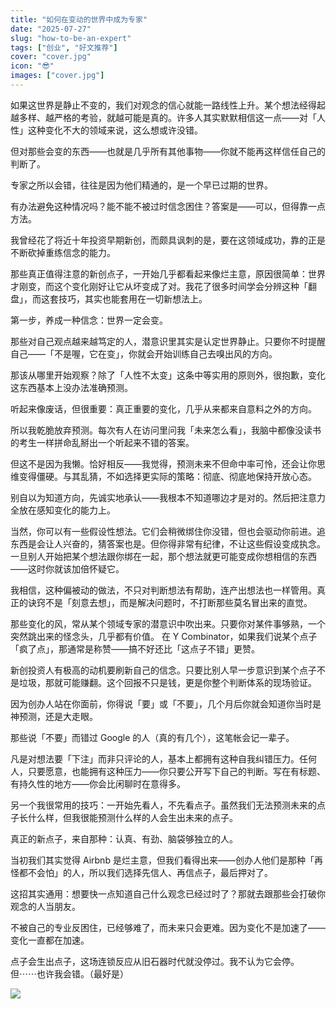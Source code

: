 ```yaml
---
title: "如何在变动的世界中成为专家"
date: "2025-07-27"
slug: "how-to-be-an-expert"
tags: ["创业", "好文推荐"]
cover: "cover.jpg"
icon: "😎"
images: ["cover.jpg"]
---
```

如果这世界是静止不变的，我们对观念的信心就能一路线性上升。某个想法经得起越多样、越严格的考验，就越可能是真的。许多人其实默默相信这一点——对「人性」这种变化不大的领域来说，这么想或许没错。



但对那些会变的东西——也就是几乎所有其他事物——你就不能再这样信任自己的判断了。



专家之所以会错，往往是因为他们精通的，是一个早已过期的世界。



有办法避免这种情况吗？能不能不被过时信念困住？答案是——可以，但得靠一点方法。



我曾经花了将近十年投资早期新创，而颇具讽刺的是，要在这领域成功，靠的正是不断砍掉重练信念的能力。



那些真正值得注意的新创点子，一开始几乎都看起来像烂主意，原因很简单：世界才刚变，而这个变化刚好让它从坏变成了对。我花了很多时间学会分辨这种「翻盘」，而这套技巧，其实也能套用在一切新想法上。



第一步，养成一种信念：世界一定会变。



那些对自己观点越来越笃定的人，潜意识里其实是认定世界静止。只要你不时提醒自己——「不是喔，它在变」，你就会开始训练自己去嗅出风的方向。



那该从哪里开始观察？除了「人性不太变」这条中等实用的原则外，很抱歉，变化这东西基本上没办法准确预测。



听起来像废话，但很重要：真正重要的变化，几乎从来都来自意料之外的方向。



所以我乾脆放弃预测。每次有人在访问里问我「未来怎么看」，我脑中都像没读书的考生一样拼命乱掰出一个听起来不错的答案。



但这不是因为我懒。恰好相反——我觉得，预测未来不但命中率可怜，还会让你思维变得僵硬。与其乱猜，不如选择更实际的策略：彻底、彻底地保持开放心态。



别自以为知道方向，先诚实地承认——我根本不知道哪边才是对的。然后把注意力全放在感知变化的能力上。



当然，你可以有一些假设性想法。它们会稍微绑住你没错，但也会驱动你前进。追东西是会让人兴奋的，猜答案也是。但你得非常有纪律，不让这些假设变成执念。
一旦别人开始把某个想法跟你绑在一起，那个想法就更可能变成你想相信的东西——这时你就该加倍怀疑它。



我相信，这种偏被动的做法，不只对判断想法有帮助，连产出想法也一样管用。真正的诀窍不是「刻意去想」，而是解决问题时，不打断那些莫名冒出来的直觉。



那些变化的风，常从某个领域专家的潜意识中吹出来。只要你对某件事够熟，一个突然跳出来的怪念头，几乎都有价值。
在 Y Combinator，如果我们说某个点子「疯了点」，那通常是称赞——搞不好还比「这点子不错」更赞。



新创投资人有极高的动机要刷新自己的信念。只要比别人早一步意识到某个点子不是垃圾，那就可能赚翻。这个回报不只是钱，更是你整个判断体系的现场验证。



因为创办人站在你面前，你得说「要」或「不要」，几个月后你就会知道你当时是神预测，还是大走眼。



那些说「不要」而错过 Google 的人（真的有几个），这笔帐会记一辈子。



凡是对想法要「下注」而非只评论的人，基本上都拥有这种自我纠错压力。任何人，只要愿意，也能拥有这种压力——你只要公开写下自己的判断。写在有标题、有持久性的地方——你会比闲聊时在意得多。



另一个我很常用的技巧：一开始先看人，不先看点子。虽然我们无法预测未来的点子长什么样，但我很能预测什么样的人会生出未来的点子。



真正的新点子，来自那种：认真、有劲、脑袋够独立的人。



当初我们其实觉得 Airbnb 是烂主意，但我们看得出来——创办人他们是那种「再怪都不会怕」的人，所以我们选择先信人、再信点子，最后押对了。



这招其实通用：想要快一点知道自己什么观念已经过时了？那就去跟那些会打破你观念的人当朋友。



不被自己的专业反困住，已经够难了，而未来只会更难。因为变化不是加速了——变化一直都在加速。



点子会生出点子，这场连锁反应从旧石器时代就没停过。我不认为它会停。
但⋯⋯也许我会错。（最好是）




![](https://prod-files-secure.s3.us-west-2.amazonaws.com/112d0858-5090-4d34-a606-b75eb8d65fd2/46476355-9cf3-4e99-9b7a-3531bc426380/1000202064.png?X-Amz-Algorithm=AWS4-HMAC-SHA256&X-Amz-Content-Sha256=UNSIGNED-PAYLOAD&X-Amz-Credential=ASIAZI2LB4666IY57F2P%2F20250814%2Fus-west-2%2Fs3%2Faws4_request&X-Amz-Date=20250814T233129Z&X-Amz-Expires=3600&X-Amz-Security-Token=IQoJb3JpZ2luX2VjEAgaCXVzLXdlc3QtMiJHMEUCIQDvjdvUnbmOA2YyBuQBgiABflXxY%2BcLKhcujd5QpOWPlAIgJQfBxR1FDlm2BfRZt16c3kx1TPAg2pReW4KKLMc8U6gq%2FwMIURAAGgw2Mzc0MjMxODM4MDUiDOcmyuMTrsVZOsyHIyrcA8MF1NhLYQttdt4Tnr9bYsshZSplngkDIEu%2FHpSP5QQ4pcy7wOwXxZtwjd8iUzCeLMZGJB4Dpb7mf6I%2FuS%2BE1GulbqABEWBLKaKbAI1wDnvkSZTsePnVv67KVkDEOBAXB2vm9Xqt48dT4dDNm4tujD504LG9Jucwil%2BTMRruEKic94patxMdRxGfaBkzmod%2BcADTPF87zTVGFlSIdodvZlAKYuaXxbpiVzFY3JFEWvQNVlRP%2BCG6D1cHZLE8F44grj7bmUU%2FcrTCDsUZjtf8jIHk89CUpB%2FZn0UH20LRSpzuWmqBOUA48YYcr%2BtTvtFb3WL8wDAGr87NwVVxpyC2jkimYnvLvVHaEAv%2FBjr2aUzvjuY83BC%2FPgm7bY5nNc9lf9BuWyZ9%2Fe3YD2Eyls7G%2BM6VGEGFVzmhjbiBJMWdGBHlHqinnn0VKFbEvFxetJ8I%2Bl6QIttjDs1pn6i8ohI0hzpfoKW7sgk2SS32tp5nCb%2FOsqfkJEkXqFmiLKtwNalKBDIVkD2yS%2F3KPCY5l1%2BuX0O0M0o4gPBSsxaN22evAb5cYHH4NAu3QX6jIF%2BmJFSdN6eXe8kd2uD6%2BkDiXFrg16nh%2BUouvrKWcKM483reFN94FK%2FkEjspmRGQxA0AMO%2Fh%2BcQGOqUBtuS3Oq5%2F5tha5YZi8BnNS0YBVWR1dlsRxkRgDgsbY67sq%2Bn%2Fdw9HJk4R1J8qrd%2FvTU69NheqUtF6liUS2hEMx8Soy1BNrKSb9EWhakIp%2BgA13eQ07zhaT3HPhwk5fnObeWOHjdz2%2BuUGpbM8ucnsxDss%2FIqQOS2%2FuWl3pEpb66ICVocaYe3ai2XSJ8yPnn7JgIRKOlDiLi9reKHqyqDu60SSPjrz&X-Amz-Signature=e05588987c08558944393446586a21c1ebeff701636d216adf963090074f8018&X-Amz-SignedHeaders=host&x-amz-checksum-mode=ENABLED&x-id=GetObject)

